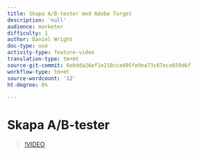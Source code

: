 ```yaml
---
title: Skapa A/B-tester med Adobe Target
description: 'null'
audience: marketer
difficulty: 1
author: Daniel Wright
doc-type: use
activity-type: feature-video
translation-type: tm+mt
source-git-commit: 6ebdda26ef1e210cca495fe9ea73c67eca039d6f
workflow-type: tm+mt
source-wordcount: '12'
ht-degree: 0%

---
```



# Skapa A/B-tester

>[!VIDEO](https://video.tv.adobe.com/v/17391/?quality=12)